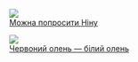 ![](/books/sf/Кір%20Буличов/Можна%20попросити%20Ніну.jpg)  
[Можна попросити Ніну](/books/sf/Кір%20Буличов/Можна%20попросити%20Ніну)

![](/books/sf/Кір%20Буличов/Червоний%20олень —%20білий%20олень.jpg)  
[Червоний олень — білий олень](/books/sf/Кір%20Буличов/Червоний%20олень —%20білий%20олень)

